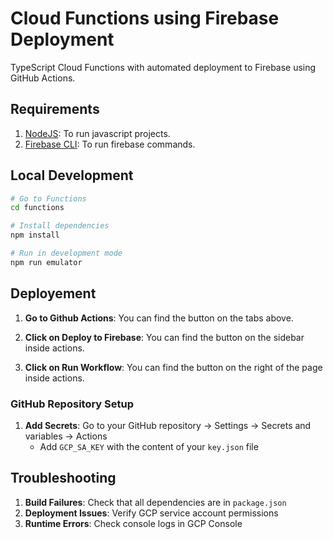 # Cloud Functions using Firebase Deployment

TypeScript Cloud Functions with automated deployment to Firebase using GitHub Actions.

## Requirements
1. [NodeJS](https://nodejs.org/pt/download): To run javascript projects.
2. [Firebase CLI](https://firebase.google.com/docs/cli#mac-linux-npm): To run firebase commands.

## Local Development

```bash
# Go to Functions
cd functions

# Install dependencies
npm install

# Run in development mode
npm run emulator
```

## Deployement

1. **Go to Github Actions**: You can find the button on the tabs above.

2. **Click on Deploy to Firebase**: You can find the button on the sidebar inside actions.

3. **Click on Run Workflow**: You can find the button on the right of the page inside actions.

### GitHub Repository Setup

1. **Add Secrets**: Go to your GitHub repository → Settings → Secrets and variables → Actions
   - Add `GCP_SA_KEY` with the content of your `key.json` file

## Troubleshooting

1. **Build Failures**: Check that all dependencies are in `package.json`
2. **Deployment Issues**: Verify GCP service account permissions
3. **Runtime Errors**: Check console logs in GCP Console